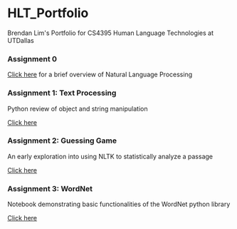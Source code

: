 # HLT_Portfolio
Brendan Lim's Portfolio for CS4395 Human Language Technologies at UTDallas

### Assignment 0
[Click here](Assignment0/CS4395.001_A0_blim.pdf) for a brief overview of Natural Language Processing

### Assignment 1: Text Processing
Python review of object and string manipulation

[Click here](https://github.com/BrendanL72/HLT_Portfolio/tree/main/Assignment1)

### Assignment 2: Guessing Game
An early exploration into using NLTK to statistically analyze a passage

[Click here](https://github.com/BrendanL72/HLT_Portfolio/tree/main/Assignment2)

### Assignment 3: WordNet
Notebook demonstrating basic functionalities of the WordNet python library

[Click here](Assignment3/Homework3_bjl190000.pdf)
